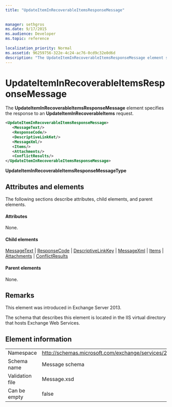 ```yaml
---
title: "UpdateItemInRecoverableItemsResponseMessage"
 
 
manager: sethgros
ms.date: 9/17/2015
ms.audience: Developer
ms.topic: reference
 
localization_priority: Normal
ms.assetid: 96259756-322e-4c24-ac76-0cd9c32e0d6d
description: "The UpdateItemInRecoverableItemsResponseMessage element specifies the response to an UpdateItemInRecoverableItems request."
---
```


# UpdateItemInRecoverableItemsResponseMessage

The **UpdateItemInRecoverableItemsResponseMessage** element specifies the response to an **UpdateItemInRecoverableItems** request. 
  
```XML
<UpdateItemInRecoverableItemsResponseMessage>
   <MessageText/>
   <ResponseCode/>
   <DescriptiveLinkKet/>
   <MessageXml/>
   <Items/>
   <Attachments/>
   <ConflictResults/>
</UpdateItemInRecoverableItemsResponseMessage>
```

 **UpdateItemInRecoverableItemsResponseMessageType**
## Attributes and elements

The following sections describe attributes, child elements, and parent elements.
  
#### Attributes

None.
  
#### Child elements

[MessageText](messagetext.md) | [ResponseCode](responsecode.md) | [DescriptiveLinkKey](descriptivelinkkey.md) | [MessageXml](messagexml.md) | [Items](items.md) | [Attachments](attachments-ex15websvcsotherref.md) | [ConflictResults](conflictresults.md)
  
#### Parent elements

None.
  
## Remarks

This element was introduced in Exchange Server 2013.
  
The schema that describes this element is located in the IIS virtual directory that hosts Exchange Web Services.
  
## Element information

|||
|:-----|:-----|
|Namespace  <br/> |http://schemas.microsoft.com/exchange/services/2006/message  <br/> |
|Schema name  <br/> |Message schema  <br/> |
|Validation file  <br/> |Message.xsd  <br/> |
|Can be empty  <br/> |false  <br/> |
   

